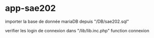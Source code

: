 # app-sae202

importer la base de donnée mariaDB depuis "/DB/sae202.sql"

verifier les login de connexion dans "/lib/lib.inc.php" function connexion